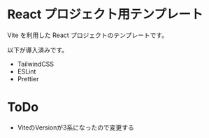 # React プロジェクト用テンプレート

Vite を利用した React プロジェクトのテンプレートです。

以下が導入済みです。

- TailwindCSS
- ESLint
- Prettier

# ToDo
- ViteのVersionが3系になったので変更する